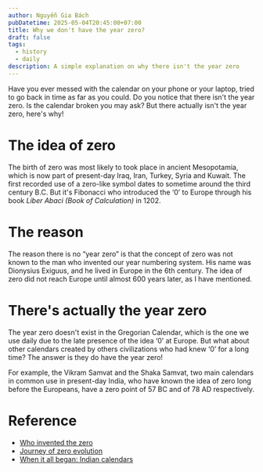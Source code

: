 ```yaml
---
author: Nguyễn Gia Bách
pubDatetime: 2025-05-04T20:45:00+07:00
title: Why we don't have the year zero?
draft: false
tags:
  - history
  - daily
description: A simple explanation on why there isn't the year zero
---
```


Have you ever messed with the calendar on your phone or your laptop, tried to go back in time as far as you could. Do you notice that there isn't the year zero. Is the calendar broken you may ask? But there actually isn't the year zero, here's why!

# The idea of zero

The birth of zero was most likely to took place in ancient Mesopotamia, which is now part of present-day Iraq, Iran, Turkey, Syria and Kuwait. The first recorded use of a zero-like symbol dates to sometime around the third century B.C. But it's Fibonacci who introduced the ‘0’ to Europe through his book _Liber Abaci (Book of Calculation)_ in 1202.

# The reason
The reason there is no “year zero” is that the concept of zero was not known to the man who invented our year numbering system. His name was Dionysius Exiguus, and he lived in Europe in the 6th century. The idea of zero did not reach Europe until almost 600 years later, as I have mentioned.

# There's actually the year zero
The year zero doesn't exist in the Gregorian Calendar, which is the one we use daily due to the late presence of the idea ‘0’ at Europe. But what about other calendars created by others civilizations who had knew ‘0’ for a long time? The answer is they do have the year zero!

For example, the Vikram Samvat and the Shaka Samvat, two main calendars in common use in present-day India, who have known the idea of zero long before the Europeans, have a zero point of 57 BC and of 78 AD respectively.

# Reference
- [Who invented the zero](https://www.history.com/articles/who-invented-the-zero)
- [Journey of zero evolution](https://www.diplomacy.edu/blog/journey-of-zero-evolution/)
- [When it all began: Indian calendars](https://indianexpress.com/article/parenting/learning/when-it-all-began-indian-calendars-5521374/)